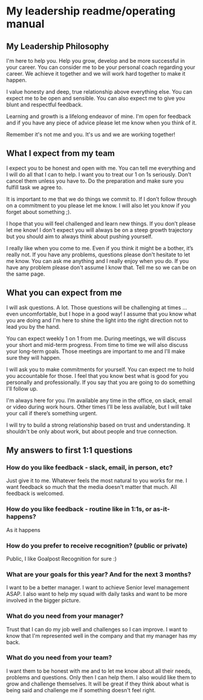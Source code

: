 # My leadership readme/operating manual
## My Leadership Philosophy
I'm here to help you. Help you grow, develop and be more successful in your career. You can consider me to be your
personal coach regarding your career. We achieve it together and we will work hard together to make it happen.

I value honesty and deep, true relationship above everything else. You can expect me to be open and sensible. You can
also expect me to give you blunt and respectful feedback.

Learning and growth is a lifelong endeavor of mine. I'm open for feedback and if you have any piece of advice please let
me know when you think of it.

Remember it's not me and you. It's us and we are working together!

## What I expect from my team

I expect you to be honest and open with me. You can tell me everything and I will do all that I can to help. I want you
to treat our 1 on 1s seriously. Don’t cancel them unless you have to. Do the preparation and make sure you fulfill task we agree to.

It is important to me that we do things we commit to. If I don’t follow through on a commitment to you please let me
know. I will also let you know if you forget about something ;). 

I hope that you will feel challenged and learn new things. If you don’t please let me know! I don't expect you will
always be on a steep growth trajectory but you should aim to always think about pushing yourself.

I really like when you come to me. Even if you think it might be a bother, it’s really not. If you have any problems,
questions please don't hesitate to let me know. You can ask me anything and I really enjoy when you do. If you have any problem please don't assume I know that. Tell me so we can be on the same page.

## What you can expect from me
I will ask questions. A lot. Those questions will be challenging at times ... even uncomfortable, but I hope in a good way! I assume that you know what you are doing and I'm here to shine the light into the right
direction not to lead you by the hand. 

You can expect weekly 1 on 1 from me. During meetings, we will discuss your short and mid-term progress. From time to
time we will also discuss your long-term goals. Those meetings are important to me and I'll make sure they will happen.

I will ask you to make commitments for yourself. You can expect me to hold you accountable for those. I feel that you
know best what is good for you personally and professionally. If you say that you are going to do something I'll follow up.

I'm always here for you. I’m available any time in the office, on slack, email or video during work hours. Other times
I’ll be less available, but I will take your call if there’s something urgent.

I will try to build a strong relationship based on trust and understanding. It shouldn't be only about work, but about
people and true connection.

## My answers to first 1:1 questions
### How do you like feedback - slack, email, in person, etc?
Just give it to me. Whatever feels the most natural to you works for me. I want feedback so much that the media doesn't
matter that much. All feedback is welcomed.

### How do you like feedback - routine like in 1:1s, or as-it-happens?
As it happens

### How do you prefer to receive recognition? (public or private)
Public, I like Goalpost Recognition for sure :)

### What are your goals for this year? And for the next 3 months?
I want to be a better manager. I want to achieve Senior level management ASAP. I also want to help my squad with daily
tasks and want to be more involved in the bigger picture.

### What do you need from your manager?
Trust that I can do my job well and challenges so I can improve. I want to know that I'm represented well in the company
and that my manager has my back.

### What do you need from your team?
I want them to be honest with me and to let me know about all their needs, problems and questions. Only then I can help
them. I also would like them to grow and challenge themselves. It will be great if they think about what is being said
and challenge me if something doesn't feel right.
